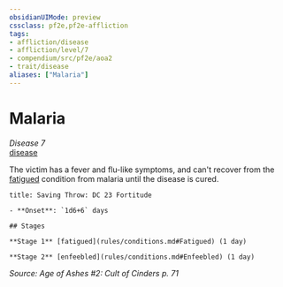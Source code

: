 ```yaml
---
obsidianUIMode: preview
cssclass: pf2e,pf2e-affliction
tags:
- affliction/disease
- affliction/level/7
- compendium/src/pf2e/aoa2
- trait/disease
aliases: ["Malaria"]
---
```

# Malaria
*Disease 7*  
[disease](Reference/Rules/Traits/disease.md "Disease Effect Trait")  

The victim has a fever and flu-like symptoms, and can't recover from the [fatigued](conditions.md#Fatigued) condition from malaria until the disease is cured.

```ad-inline-affliction
title: Saving Throw: DC 23 Fortitude

- **Onset**: `1d6+6` days

## Stages

**Stage 1** [fatigued](rules/conditions.md#Fatigued) (1 day)

**Stage 2** [enfeebled](rules/conditions.md#Enfeebled) (1 day)
```

*Source: Age of Ashes #2: Cult of Cinders p. 71*